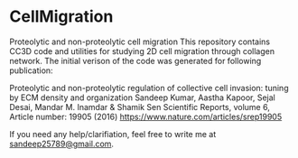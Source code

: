 # CellMigration
Proteolytic and non-proteolytic cell migration
This repository contains CC3D code and utilities for studying 2D cell migration through collagen network. The initial verison of the code was generated for following publication:

Proteolytic and non-proteolytic regulation of collective cell invasion: tuning by ECM density and organization
Sandeep Kumar, Aastha Kapoor, Sejal Desai, Mandar M. Inamdar & Shamik Sen
Scientific Reports, volume 6, Article number: 19905 (2016)
https://www.nature.com/articles/srep19905

If you need any help/clarifiation, feel free to write me at sandeep25789@gmail.com.
